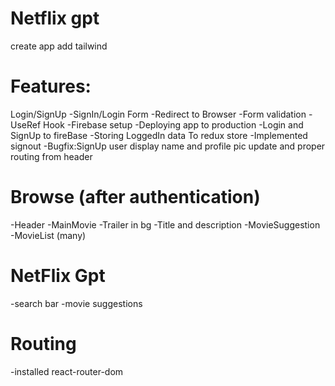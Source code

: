 # Netflix gpt
create app
add tailwind

# Features:
 Login/SignUp
   -SignIn/Login Form
   -Redirect to Browser
   -Form validation
   -UseRef Hook
   -Firebase setup
   -Deploying app to production
   -Login and SignUp to fireBase
   -Storing LoggedIn data To redux store
   -Implemented signout 
   -Bugfix:SignUp user display name and profile pic update and proper routing from header
 # Browse (after authentication)
  -Header
  -MainMovie
     -Trailer in bg
     -Title and description
     -MovieSuggestion   
       -MovieList (many)
 # NetFlix Gpt
   -search bar
   -movie suggestions









   # Routing 
   -installed react-router-dom